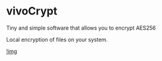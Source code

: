 # vivoCrypt
Tiny and simple software that allows you to encrypt AES256

Local encryption of files on your system.

[!img](https://i.imgur.com/E7bT0jz.jpg)


